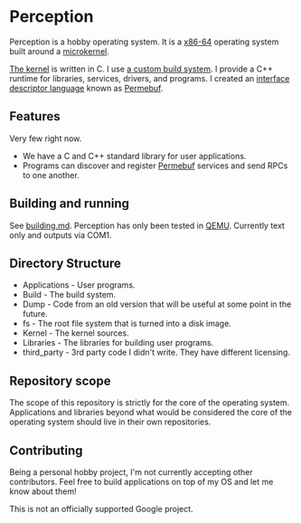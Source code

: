 # Perception

Perception is a hobby operating system. It is a [x86-64](https://en.wikipedia.org/wiki/X86-64) operating system built around a [microkernel](https://en.wikipedia.org/wiki/Microkernel).

[The kernel](Kernel/README.md) is written in C. I use [a custom build system](Build/README.md). I provide a C++ runtime for libraries, services, drivers, and programs. I created an [interface descriptor language](https://en.wikipedia.org/wiki/Interface_description_language) known as [Permebuf](Build/Permebuf.md).

## Features
Very few right now.

* We have a C and C++ standard library for user applications.
* Programs can discover and register [Permebuf](Build/Permebuf.md) services and send RPCs to one another.

## Building and running
See [building.md](building.md). Perception has only been tested in [QEMU](https://www.qemu.org/). Currently text only and outputs via COM1.

## Directory Structure
- Applications - User programs.
- Build - The build system.
- Dump - Code from an old version that will be useful at some point in the future.
- fs - The root file system that is turned into a disk image.
- Kernel - The kernel sources.
- Libraries - The libraries for building user programs.
- third_party - 3rd party code I didn't write. They have different licensing.

## Repository scope
The scope of this repository is strictly for the core of the operating system. Applications and libraries beyond what would be considered the core of the operating system should live in their own repositories.

## Contributing
Being a personal hobby project, I'm not currently accepting other contributors. Feel free to build applications on top of my OS and let me know about them!

This is not an officially supported Google project.
